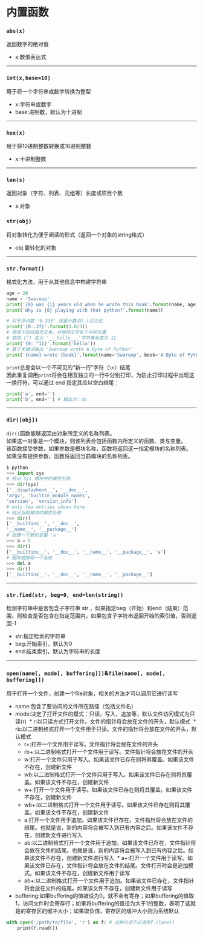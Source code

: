 # 内置函数
### `abs(x)`
返回数字的绝对值
* x:数值表达式
***
### `int(x,base=10)`
用于将一个字符串或数字转换为整型
* x:字符串或数字
* base:进制数，默认为十进制
***
### `hex(x)`
用于将10进制整数转换成16进制整数
* x:十进制整数
***
### `len(s)`
返回对象（字符、列表、元组等）长度或项目个数
* s:对象
### `str(obj)`
将对象转化为便于阅读的形式（返回一个对象的string格式）
* obj:要转化的对象
***
### `str.format()`
格式化方法，用于从其他信息中构建字符串
```python
age = 20
name = 'Swaroop'
print('{0} was {1} years old when he wrote this book'.format(name, age)) # {}中的数字可以不填
print('Why is {0} playing with that python?'.format(name))

# 对于浮点数 '0.333' 保留小数点(.)后三位
print('{0:.3f}'.format(1.0/3))
# 使用下划线填充文本，并保持文字处于中间位置
# 使用 (^) 定义 '___hello___'字符串长度为 11
print('{0:_^11}'.format('hello'))
# 基于关键词输出 'Swaroop wrote A Byte of Python'
print('{name} wrote {book}'.format(name='Swaroop', book='A Byte of Python'))
```
`print`总是会以一个不可见的“新一行”字符（`\n`）结尾  
因此重复调用`print`将会在相互独立的一行中分别打印，为防止打印过程中出现这一换行符，可以通过 end 指定其应以空白结尾：  
```python
print('a', end='')
print('b', end='') # 输出为：ab
```
***
### `dir([obj])`
`dir()`函数能够返回由对象所定义的名称列表。  
如果这一对象是一个模块，则该列表会包括函数内所定义的函数、类与变量。  
该函数接受参数，如果参数是模块名称，函数将返回这一指定模块的名称列表。  
如果没有提供参数，函数将返回当前模块的名称列表。
```python
$ python
>>> import sys
# 给出 sys 模块中的属性名称
>>> dir(sys)
['__displayhook__', '__doc__',
'argv', 'builtin_module_names',
'version', 'version_info']
# only few entries shown here
# 给出当前模块的属性名称
>>> dir()
['__builtins__', '__doc__',
'__name__', '__package__']
# 创建一个新的变量 'a'
>>> a = 5
>>> dir()
['__builtins__', '__doc__', '__name__', '__package__', 'a']
# 删除或移除一个名称
>>> del a
>>> dir()
['__builtins__', '__doc__', '__name__', '__package__']
```
***
### `str.find(str, beg=0, end=len(string))`
检测字符串中是否包含子字符串 str ，如果指定beg（开始）和end（结束）范围，则检查是否包含在指定范围内，如果包含子字符串返回开始的索引值，否则返回-1
* str:指定检索的字符串
* beg:开始索引，默认为0
* end:结束索引，默认为字符串的长度
***
### `open(name[, mode[, buffering]])`&`file(name[, mode[, buffering]])`
用于打开一个文件，创建一个file对象，相关的方法才可以调用它进行读写
* name:包含了要访问的文件所在路径（包括文件名）
* mode:决定了打开文件的模式：只读，写入，追加等，默认文件访问模式为只读(r)
  * r:以只读方式打开文件。文件的指针将会放在文件的开头，默认模式
  * rb:以二进制格式打开一个文件用于只读。文件的指针将会放在文件的开头，默认模式
  * r+:打开一个文件用于读写。文件指针将会放在文件的开头
  * rb+:以二进制格式打开一个文件用于读写。文件指针将会放在文件的开头
  * w:打开一个文件只用于写入。如果该文件已存在则将其覆盖。如果该文件不存在，创建新文件
  * wb:以二进制格式打开一个文件只用于写入。如果该文件已存在则将其覆盖。如果该文件不存在，创建新文件
  * w+:打开一个文件用于读写。如果该文件已存在则将其覆盖。如果该文件不存在，创建新文件
  * wb+:以二进制格式打开一个文件用于读写。如果该文件已存在则将其覆盖。如果该文件不存在，创建新文件
  * a:打开一个文件用于追加。如果该文件已存在，文件指针将会放在文件的结尾。也就是说，新的内容将会被写入到已有内容之后。如果该文件不存在，创建新文件进行写入
  * ab:以二进制格式打开一个文件用于追加。如果该文件已存在，文件指针将会放在文件的结尾。也就是说，新的内容将会被写入到已有内容之后。如果该文件不存在，创建新文件进行写入
  * a+:打开一个文件用于读写。如果该文件已存在，文件指针将会放在文件的结尾。文件打开时会是追加模式。如果该文件不存在，创建新文件用于读写
  * ab+:以二进制格式打开一个文件用于追加。如果该文件已存在，文件指针将会放在文件的结尾。如果该文件不存在，创建新文件用于读写
* buffering:如果buffering的值被设为0，就不会有寄存；如果buffering的值取1，访问文件时会寄存行；如果将buffering的值设为大于1的整数，表明了这就是的寄存区的缓冲大小；如果取负值，寄存区的缓冲大小则为系统默认
```python
with open('/path/to/file', 'r') as f: # 这种方式不必调用f.close()
    print(f.read())
```
